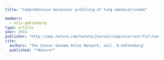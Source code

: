 ```yaml
---
title: "Comprehensive molecular profiling of lung adenocarcinoma"

members:
  - nils-gehlenborg
type: article
year: 2014
publisher: "http://www.nature.com/nature/journal/vaop/ncurrent/full/nature13385.html"
cite:
  authors: "The Cancer Genome Atlas Network, incl. N Gehlenborg"
  published: "*Nature*"
---
```

